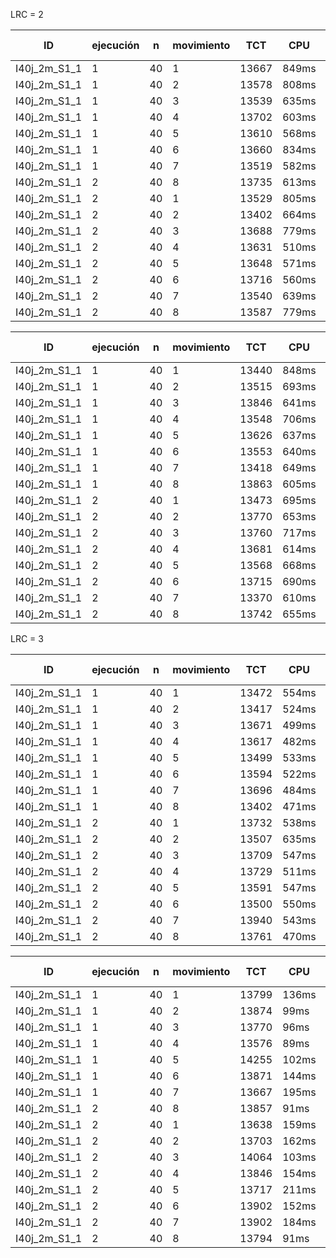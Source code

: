 LRC = 2

|    ID  | ejecución | n | movimiento | TCT | CPU | límite iteraciones |
|------------|------------|---|-----------|-----|-----|---------------|
| I40j_2m_S1_1 | 1 | 40 | 1 | 13667 | 849ms | 10 |
| I40j_2m_S1_1 | 1 | 40 | 2 | 13578 | 808ms | 10 |
| I40j_2m_S1_1 | 1 | 40 | 3 | 13539 | 635ms | 10 |
| I40j_2m_S1_1 | 1 | 40 | 4 | 13702 | 603ms | 10 |
| I40j_2m_S1_1 | 1 | 40 | 5 | 13610 | 568ms | 10 |
| I40j_2m_S1_1 | 1 | 40 | 6 | 13660 | 834ms | 10 |
| I40j_2m_S1_1 | 1 | 40 | 7 | 13519 | 582ms | 10 |
| I40j_2m_S1_1 | 2 | 40 | 8 | 13735 | 613ms | 10 |
| I40j_2m_S1_1 | 2 | 40 | 1 | 13529 | 805ms | 10 |
| I40j_2m_S1_1 | 2 | 40 | 2 | 13402 | 664ms | 10 |
| I40j_2m_S1_1 | 2 | 40 | 3 | 13688 | 779ms | 10 |
| I40j_2m_S1_1 | 2 | 40 | 4 | 13631 | 510ms | 10 |
| I40j_2m_S1_1 | 2 | 40 | 5 | 13648 | 571ms | 10 |
| I40j_2m_S1_1 | 2 | 40 | 6 | 13716 | 560ms | 10 |
| I40j_2m_S1_1 | 2 | 40 | 7 | 13540 | 639ms | 10 |
| I40j_2m_S1_1 | 2 | 40 | 8 | 13587 | 779ms | 10 |

|    ID  | ejecución | n | movimiento | TCT | CPU | límite mejora |
|------------|------------|---|-----------|-----|-----|---------------|
| I40j_2m_S1_1 | 1 | 40 | 1 | 13440 | 848ms | 10 |
| I40j_2m_S1_1 | 1 | 40 | 2 | 13515 | 693ms | 10 |
| I40j_2m_S1_1 | 1 | 40 | 3 | 13846 | 641ms | 10 |
| I40j_2m_S1_1 | 1 | 40 | 4 | 13548 | 706ms | 10 |
| I40j_2m_S1_1 | 1 | 40 | 5 | 13626 | 637ms | 10 |
| I40j_2m_S1_1 | 1 | 40 | 6 | 13553 | 640ms | 10 |
| I40j_2m_S1_1 | 1 | 40 | 7 | 13418 | 649ms | 10 |
| I40j_2m_S1_1 | 1 | 40 | 8 | 13863 | 605ms | 10 |
| I40j_2m_S1_1 | 2 | 40 | 1 | 13473 | 695ms | 10 |
| I40j_2m_S1_1 | 2 | 40 | 2 | 13770 | 653ms | 10 |
| I40j_2m_S1_1 | 2 | 40 | 3 | 13760 | 717ms | 10 |
| I40j_2m_S1_1 | 2 | 40 | 4 | 13681 | 614ms | 10 |
| I40j_2m_S1_1 | 2 | 40 | 5 | 13568 | 668ms | 10 |
| I40j_2m_S1_1 | 2 | 40 | 6 | 13715 | 690ms | 10 |
| I40j_2m_S1_1 | 2 | 40 | 7 | 13370 | 610ms | 10 |
| I40j_2m_S1_1 | 2 | 40 | 8 | 13742 | 655ms | 10 |

LRC = 3

|    ID  | ejecución | n | movimiento | TCT | CPU | límite iteraciones |
|------------|------------|---|-----------|-----|-----|---------------|
| I40j_2m_S1_1 | 1 | 40 | 1 | 13472 | 554ms | 10 |
| I40j_2m_S1_1 | 1 | 40 | 2 | 13417 | 524ms | 10 |
| I40j_2m_S1_1 | 1 | 40 | 3 | 13671 | 499ms | 10 |
| I40j_2m_S1_1 | 1 | 40 | 4 | 13617 | 482ms | 10 |
| I40j_2m_S1_1 | 1 | 40 | 5 | 13499 | 533ms | 10 |
| I40j_2m_S1_1 | 1 | 40 | 6 | 13594 | 522ms | 10 |
| I40j_2m_S1_1 | 1 | 40 | 7 | 13696 | 484ms | 10 |
| I40j_2m_S1_1 | 1 | 40 | 8 | 13402 | 471ms | 10 |
| I40j_2m_S1_1 | 2 | 40 | 1 | 13732 | 538ms | 10 |
| I40j_2m_S1_1 | 2 | 40 | 2 | 13507 | 635ms | 10 |
| I40j_2m_S1_1 | 2 | 40 | 3 | 13709 | 547ms | 10 |
| I40j_2m_S1_1 | 2 | 40 | 4 | 13729 | 511ms | 10 |
| I40j_2m_S1_1 | 2 | 40 | 5 | 13591 | 547ms | 10 |
| I40j_2m_S1_1 | 2 | 40 | 6 | 13500 | 550ms | 10 |
| I40j_2m_S1_1 | 2 | 40 | 7 | 13940 | 543ms | 10 |
| I40j_2m_S1_1 | 2 | 40 | 8 | 13761 | 470ms | 10 |

|    ID  | ejecución | n | movimiento | TCT | CPU | límite mejora |
|------------|------------|---|-----------|-----|-----|---------------|
| I40j_2m_S1_1 | 1 | 40 | 1 | 13799 | 136ms | 10 |
| I40j_2m_S1_1 | 1 | 40 | 2 | 13874 | 99ms | 10 |
| I40j_2m_S1_1 | 1 | 40 | 3 | 13770 | 96ms | 10 |
| I40j_2m_S1_1 | 1 | 40 | 4 | 13576 | 89ms | 10 |
| I40j_2m_S1_1 | 1 | 40 | 5 | 14255 | 102ms | 10 |
| I40j_2m_S1_1 | 1 | 40 | 6 | 13871 | 144ms | 10 |
| I40j_2m_S1_1 | 1 | 40 | 7 | 13667 | 195ms | 10 |
| I40j_2m_S1_1 | 2 | 40 | 8 | 13857 | 91ms | 10 |
| I40j_2m_S1_1 | 2 | 40 | 1 | 13638 | 159ms | 10 |
| I40j_2m_S1_1 | 2 | 40 | 2 | 13703 | 162ms | 10 |
| I40j_2m_S1_1 | 2 | 40 | 3 | 14064 | 103ms | 10 |
| I40j_2m_S1_1 | 2 | 40 | 4 | 13846 | 154ms | 10 |
| I40j_2m_S1_1 | 2 | 40 | 5 | 13717 | 211ms | 10 |
| I40j_2m_S1_1 | 2 | 40 | 6 | 13902 | 152ms | 10 |
| I40j_2m_S1_1 | 2 | 40 | 7 | 13902 | 184ms | 10 |
| I40j_2m_S1_1 | 2 | 40 | 8 | 13794 | 91ms | 10 |